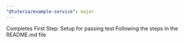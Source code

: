 ```yaml
---
"@tuteria/example-service": major
---
```


Completes First Step:
Setup for passing test
Following the steps in the README.md file
